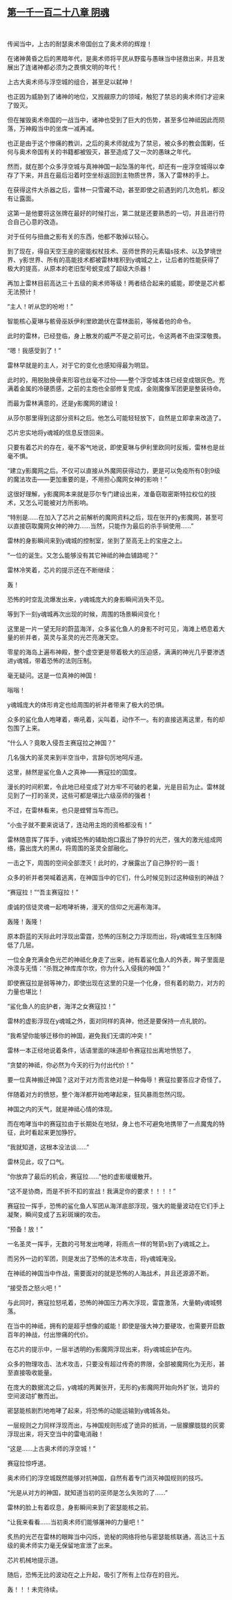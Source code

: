 ## [第一千一百二十八章 阴魂](https://www.xxbiquge.com/11_11222/9060005.html)
﻿

  传闻当中，上古的耐瑟奥术帝国创立了奥术师的辉煌！

  在诸神黄昏之后的黑暗年代，是奥术师将平民从野蛮与愚昧当中拯救出来，并且发展出了连诸神都必须为之畏惧文明的年代！

  上古大奥术师与浮空城的组合，甚至足以弑神！

  也正因为威胁到了诸神的地位，又觊觎原力的领域，触犯了禁忌的奥术师们才迎来了毁灭。

  但在摧毁奥术帝国的一战当中，诸神也受到了巨大的伤势，甚至多位神祗因此而陨落，万神殿当中的坐席一减再减。

  也正是由于这个惨痛的教训，之后的奥术师就成为了禁忌，被众多的教会围剿，任何与奥术帝国有关的书籍都被毁灭，甚至造成了又一次的愚昧之年代。

  然而，就在那个众多浮空城与真神神国一起坠落的年代，却还有一座浮空城得以幸存了下来，并且在最后沿着时空坐标返回到主物质世界，落入了雷林的手上。

  在获得这件大杀器之后，雷林一只雪藏不动，甚至即使之前遇到的几次危机，都没有让露面。

  这第一是他要将这张牌在最好的时候打出，第二就是还要熟悉的一切，并且进行符合自己心意的改造。

  对于任何与扭曲之影有关的东西，他都不敢掉以轻心。

  到了现在，得自天空王座的密能权杖技术、巫师世界的元素辐s技术、以及梦境世界、y影世界、所有的高能技术都被雷林堆积到y魂城之上，让后者的性能获得了极大的提高，从原本的老旧型号蜕变成了超级大杀器！

  再加上雷林目前高达三十五级的奥术师等级！两者结合起来的威能，即使是芯片都无法预计！

  “主人！听从您的吩咐！”

  智能核心夏琳与骸骨巫妖伊利里欧跪伏在雷林面前，等候着他的命令。

  此时的雷林，已经登临，身上散发的威严不是之前可比，令这两者不由深深敬畏。

  “嗯！我感受到了！”

  雷林早就是的主人，对于它的变化也感知得最为明显。

  此时的，用脱胎换骨来形容也丝毫不过份——整个浮空城本体已经变成银灰色。充满着金属的冷硬质感，之前的主炮也全部修复完成，金刚魔像军团更是整装待命。

  而最为雷林满意的，还是y影魔网的建设！

  从莎尔那里得到这部分资料之后。他怎么可能轻轻放下，自然是立即拿来改造了。

  芯片忠实地将y魂城的信息反馈回来。

  只要有着芯片的存在，毫不客气地说，即使夏琳与伊利里欧同时反叛，雷林也是丝毫不惧。

  “建立y影魔网之后。不仅可以直接从外魔网获得动力，更是可以免疫所有0到9级的魔法攻击——更加重要的是，不用担心魔网女神的影响！”

  这很好理解，y影魔网本来就是莎尔专门建设出来，准备窃取密斯特拉权位的技术，又怎么可能被对方所影响。

  “特别是……在加入了芯片之前解析的魔网资料之后，现在张开的y影魔网，甚至可以直接窃取魔网女神的神力……当然，只能作为最后的杀手锏使用……”

  雷林的身影瞬间来到y魂城的控制室，坐到了至高无上的宝座之上。

  “一位的诞生。又怎么能够没有其它神祗的神血铺路呢？”

  雷林冷笑着，芯片的提示还在不断继续：

  轰！

  恐怖的时空乱流爆发出来，y魂城庞大的身影瞬间消失不见。

  等到下一刻y魂城再次出现的时候，周围的场景瞬间变化！

  这里是一片一望无际的蔚蓝海洋，众多鲨化鱼人的身影不时可见，海滩上栖息着大量的祈并者，英灵与圣灵的光芒亮澈天空。

  零星的海岛上遍布神殿，整个虚空更是带着极大的压迫感，满满的神光几乎要渗透进y魂城，带着恐怖的法则压制。

  毫无疑问。这是一位真神的神国！

  嗡嗡！

  y魂城庞大的体形肯定也给周围的祈并者带来了极大的恐惧。

  众多的鲨化鱼人咆哮着，嘶吼着，尖叫着，动作不一。有的直接逃离这里，有的却包围了上来。

  “什么人？竟敢入侵吾主赛寇拉之神国？”

  几名强大的圣灵来到半空当中，言辞句厉地呵斥道。

  这里，赫然是鲨化鱼人之真神——赛寇拉的国度。

  漫长的时间积累，令此地已经变成了对方牢不可破的老巢，光是目前为止。雷林就见到了一打的圣灵，这些可都是堪比六级巫师的强者！

  不过，在雷林看来，也只是螳臂当车而已。

  “小虫子就不要来说话了，连动用主炮的资格都没有！”

  雷林随意挥了挥手，y魂城恐怖的辅助炮口露出了狰狞的光芒，强大的激光组成网络，露出庞大的黑d，将周围的圣灵全部融化。

  一击之下，周围的空间全部湮灭！此时的，才展露出了自己狰狞的一面！

  众多的祈并者哭喊着逃离，在神国当中的它们，什么时候见到过这种级别的神战？

  “赛寇拉！”“吾主赛寇拉！”

  虔诚的信徒灵魂一起咆哮祈祷，漫天的信仰之光遍布海洋。

  轰隆！轰隆！

  原本蔚蓝的天际此时浮现出雷霆，恐怖的压制之力浮现而出，将y魂城生生压制降低了几层。

  一位全身充满金色光芒的神祗化身走了出来，祂有着鲨化鱼人的外表，眸子里面是冷漠与无情：“杀戮之神库库尔坎，你为什么入侵我的神国？”

  即使赛寇拉是弱等神力，即使出现在这里的只是一个化身，但有着的助力，对方的力量也堪比！

  “鲨化鱼人的庇护者，海洋之女赛寇拉！”

  雷林的虚影浮现在y魂城之外，面对同样的真神，他还是要保持一点礼貌的。

  “我希望你能够迁移你的神国，避免我们无谓的冲突！”

  雷林一本正经地说着条件，话语里面的味道却令赛寇拉出离地愤怒了。

  “贪婪的神祗，你必然为今天的行为付出代价！”

  要一位真神搬迁神国？这对于对方而言绝对是一种侮辱！赛寇拉要答应才奇怪了。

  伴随着对方的愤怒，整个海洋都开始咆哮起来，狂风暴雨忽然闪现。

  神国之内的天气，就是神祗心情的体现。

  而在咆哮当中的赛寇拉由于长期处在地狱，身上也不可避免地携带了一点魔鬼的特征，此时看起来更加狰狞。

  “我就知道，这根本没法谈……”

  雷林见此，叹了口气。

  “你放弃了最后的机会，赛寇拉……”他的虚影缓缓散开。

  “这不是协商，而是不折不扣的宣战！我满足你的要求！！！！”

  赛寇拉一挥手，恐怖的鲨化鱼人军团从海洋底部浮现，强大的能量波动在它们手上凝聚，瞬间变成了五彩斑斓的攻击。

  “预备！放！”

  一名圣灵一挥手，无数的弓弩发出咆哮，将雨点一样的弩箭s到了y魂城之上。

  而另外一边的军团，则是发出了恐怖的法术攻击，将y魂城淹没。

  在神祗的神国当中作战，需要面对的就是恐怖的人海战术，并且还源源不断。

  “接受吾之怒火吧！”

  与此同时，赛寇拉怒吼着，恐怖的神国压力再次浮现，雷霆激荡，大量朝y魂城劈落。

  在当中的神祗，拥有的是超乎想像的威能！即使是强大神力要硬攻，也需要开启数百年的神战，付出惨痛的代价。

  在芯片的提示中，一层半透明的y影魔网浮现出来，将y魂城庇护在内。

  众多的物理攻击、法术攻击，只要没有超过传奇的界限，全部被魔网化为无形，甚至直接吸收能量。

  在庞大的数据流之后，y魂城的两翼张开，无形的y影魔网开始向外扩张，诡异的空间波动扩散而出。

  密瑟能核剧烈地咆哮了起来，将恐怖的动能运输到y魂城各处。

  一层规则之力同样浮现而出，与神国规则形成了诡异的抵消，一层朦朦胧胧的灰雾浮现出来，将天空当中的雷电消融！

  “这是……上古奥术师的浮空城！”

  赛寇拉惊呼道。

  奥术师们的浮空城既然能够对抗神国，自然有着专门消灭神国规则的技巧。

  “光是从对方的神国，就知道当初的巫师是怎么失败的了……”

  雷林的脸上有着叹息，身影瞬间来到了密瑟能核之前。

  “让我来看看……当初奥术师们能够屠神的力量吧！”

  炙热的光芒在雷林的眼眸当中闪烁，诡秘的网络将他与密瑟能核联通，高达三十五级的奥术师实力毫无保留地宣泄了出来。

  芯片机械地提示道。

  随后，恐怖无比的波动在之上升起，吸引了所有上位存在的目光。

  轰！！！未完待续。
